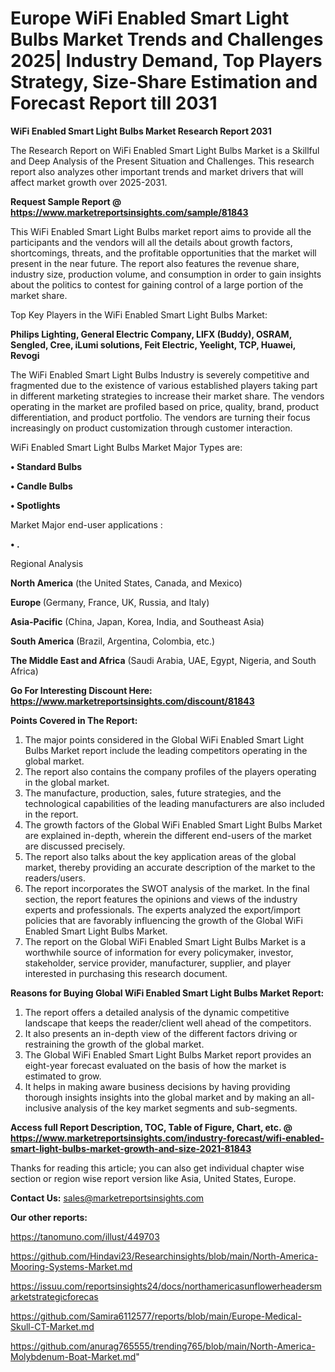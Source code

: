 # Europe WiFi Enabled Smart Light Bulbs Market Trends and Challenges 2025| Industry Demand, Top Players Strategy, Size-Share Estimation and Forecast Report till 2031

<strong>WiFi Enabled Smart Light Bulbs Market Research Report 2031</strong>

The Research Report on WiFi Enabled Smart Light Bulbs Market is a Skillful and Deep Analysis of the Present Situation and Challenges. This research report also analyzes other important trends and market drivers that will affect market growth over 2025-2031.

<strong>Request Sample Report @ <a href=https://www.marketreportsinsights.com/sample/81843>https://www.marketreportsinsights.com/sample/81843</a></strong>

This WiFi Enabled Smart Light Bulbs market report aims to provide all the participants and the vendors will all the details about growth factors, shortcomings, threats, and the profitable opportunities that the market will present in the near future. The report also features the revenue share, industry size, production volume, and consumption in order to gain insights about the politics to contest for gaining control of a large portion of the market share.

Top Key Players in the WiFi Enabled Smart Light Bulbs Market:

<strong>Philips Lighting, General Electric Company, LIFX (Buddy), OSRAM, Sengled, Cree, iLumi solutions, Feit Electric, Yeelight, TCP, Huawei, Revogi</strong>

The WiFi Enabled Smart Light Bulbs Industry is severely competitive and fragmented due to the existence of various established players taking part in different marketing strategies to increase their market share. The vendors operating in the market are profiled based on price, quality, brand, product differentiation, and product portfolio. The vendors are turning their focus increasingly on product customization through customer interaction.

WiFi Enabled Smart Light Bulbs Market Major Types are:

<strong>• Standard Bulbs

• Candle Bulbs

• Spotlights</strong>

Market Major end-user applications :

<strong>• .</strong>

Regional Analysis

</u><strong><b>North America</b></strong> (the United States, Canada, and Mexico)

<strong><b>Europe </b></strong>(Germany, France, UK, Russia, and Italy)

<strong><b>Asia-Pacific</b></strong> (China, Japan, Korea, India, and Southeast Asia)

<strong><b>South America</b></strong> (Brazil, Argentina, Colombia, etc.)

<strong><b>The Middle East and Africa</b></strong> (Saudi Arabia, UAE, Egypt, Nigeria, and South Africa)

<strong>Go For Interesting Discount Here: <a href=https://www.marketreportsinsights.com/discount/81843>https://www.marketreportsinsights.com/discount/81843</a></strong>

<strong>Points Covered in The Report:</strong>
<ol>
  <li>The major points considered in the Global WiFi Enabled Smart Light Bulbs Market report include the leading competitors operating in the global market.</li>
  <li>The report also contains the company profiles of the players operating in the global market.</li>
  <li>The manufacture, production, sales, future strategies, and the technological capabilities of the leading manufacturers are also included in the report.</li>
  <li>The growth factors of the Global WiFi Enabled Smart Light Bulbs Market are explained in-depth, wherein the different end-users of the market are discussed precisely.</li>
  <li>The report also talks about the key application areas of the global market, thereby providing an accurate description of the market to the readers/users.</li>
  <li>The report incorporates the SWOT analysis of the market. In the final section, the report features the opinions and views of the industry experts and professionals. The experts analyzed the export/import policies that are favorably influencing the growth of the Global WiFi Enabled Smart Light Bulbs Market.</li>
  <li>The report on the Global WiFi Enabled Smart Light Bulbs Market is a worthwhile source of information for every policymaker, investor, stakeholder, service provider, manufacturer, supplier, and player interested in purchasing this research document.</li>
</ol>
<strong>Reasons for Buying Global WiFi Enabled Smart Light Bulbs Market Report:</strong>

<ol>
  <li>The report offers a detailed analysis of the dynamic competitive landscape that keeps the reader/client well ahead of the competitors.</li>
  <li>It also presents an in-depth view of the different factors driving or restraining the growth of the global market.</li>
  <li>The Global WiFi Enabled Smart Light Bulbs Market report provides an eight-year forecast evaluated on the basis of how the market is estimated to grow.</li>
  <li>It helps in making aware business decisions by having providing thorough insights insights into the global market and by making an all-inclusive analysis of the key market segments and sub-segments.</li>
</ol>
<strong>Access full Report Description, TOC, Table of Figure, Chart, etc. @ <a href=https://www.marketreportsinsights.com/industry-forecast/wifi-enabled-smart-light-bulbs-market-growth-and-size-2021-81843>https://www.marketreportsinsights.com/industry-forecast/wifi-enabled-smart-light-bulbs-market-growth-and-size-2021-81843</a></strong>


Thanks for reading this article; you can also get individual chapter wise section or region wise report version like Asia, United States, Europe.

<strong>Contact Us:</strong>
sales@marketreportsinsights.com

<strong>Our other reports:</strong>

<a href=https://tanomuno.com/illust/449703>https://tanomuno.com/illust/449703</a>

<a href=https://github.com/Hindavi23/Researchinsights/blob/main/North-America-Mooring-Systems-Market.md>https://github.com/Hindavi23/Researchinsights/blob/main/North-America-Mooring-Systems-Market.md</a>

<a href=https://issuu.com/reportsinsights24/docs/northamericasunflowerheadersmarketstrategicforecas>https://issuu.com/reportsinsights24/docs/northamericasunflowerheadersmarketstrategicforecas</a>

<a href=https://github.com/Samira6112577/reports/blob/main/Europe-Medical-Skull-CT-Market.md>https://github.com/Samira6112577/reports/blob/main/Europe-Medical-Skull-CT-Market.md</a>

<a href=https://github.com/anurag765555/trending765/blob/main/North-America-Molybdenum-Boat-Market.md>https://github.com/anurag765555/trending765/blob/main/North-America-Molybdenum-Boat-Market.md</a>"
